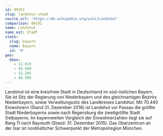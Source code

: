 ```yaml
---
id: 09261
slug: landshut-stadt
source_url: 'https://de.wikipedia.org/wiki/Landshut'
comparison: 09162
name: Landshut
name_ext: Stadt
state:
  slug: bayern
  name: Bayern
  id: '9'
geo:
  bbox:
    - 12.019
    - 48.508
    - 12.285
    - 48.596
---
```


Landshut ist eine kreisfreie Stadt in Deutschland im süd-östlichen Bayern. Sie ist Sitz der Regierung von Niederbayern und des gleichnamigen Bezirks Niederbayern, sowie Verwaltungssitz des Landkreises Landshut. Mit 70.440 Einwohnern (Stand 31. Dezember 2016) ist Landshut vor Passau die größte Stadt Niederbayerns sowie nach Regensburg die zweitgrößte Stadt Ostbayerns. Im bayernweiten Vergleich der Einwohnerzahlen liegt sie auf Rang 11 nach Bayreuth (Stand: 31. Dezember 2015). Das Oberzentrum an der Isar ist nordöstlicher Schwerpunkt der Metropolregion München.
